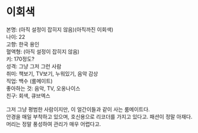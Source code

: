# 이회색
본명: (아직 설정이 잡히지 않음)(아직까진 이회색)<br>
나이: 22<br>
고향: 한국 용인<br>
혈액형: (아직 설정이 잡히지 않음)<br>
키: 170정도?<br>
성격: 그냥 그저 그런 사람<br>
취미: 책보기, TV보기, 누워있기, 음악 감상<br>
직업: 백수 (룸메이트)<br>
좋아하는 것: 음악, TV, 오옹나이스<br>
친구: 회색, 큐브엑스<br>
<br>
그저 그냥 평범한 사람이지만, 이 얼간이들과 같이 사는 룸메이트다.<br>
안경을 매일 부착하고 있으며, 호신용으로 리코더를 가지고 있다고. 패션이 정말 아재다. 머리는 정말 풍성하여 관리가 매우 어렵다고.
